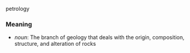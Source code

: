 petrology
### Meaning
+ _noun_: The branch of geology that deals with the origin, composition, structure, and alteration of rocks

